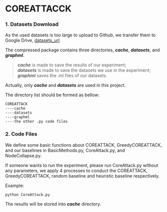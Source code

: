 # COREATTACCK

### 1. Datasets Download
As the used datasets is too large to upload to Github, we transfer them to Google Drive, 
[datasets_url](https://drive.google.com/file/d/19d0YDQ2bfUUFqTiXl0QzHywVgV4URiGG/view?usp=sharing).

The compressed package contains three directories, ***cache***, ***datasets***, and ***graphml***.
> ***cache*** is made to save the results of our experiment; <br />
> ***datasets*** is made to save the datasets we use in the experiment; <br />
> ***graphml*** saves the .ml files of our datasets. 

Actually, only ***cache*** and ***datasets*** are used in this project.

The directory list should be formed as bellow:

    COREATTACK
    ----cache
    ----datasets
    ----graphml
    ----the other .py code files

### 2. Code Files
We define some basic functions about COREATTACK, GreedyCOREATTACK, and our baselines
in BasicMethods.py, CoreAttack.py, and NodeCollapse.py.

If someone wants to run the experiment, please run CoreAttack.py without any parameters, we apply 4 processes to
conduct the COREATTACK, GreedyCOREATTACK, random baseline and heuristic baseline respectively.

Example: 

    python CoreAttack.py

The results will be stored into ***cache*** directory.

